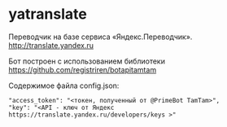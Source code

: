 # yatranslate

Переводчик на базе сервиса «Яндекс.Переводчик».
http://translate.yandex.ru

Бот построен с использованием библиотеки https://github.com/registriren/botapitamtam

Содержимое файла config.json:

	"access_token": "<токен, полученный от @PrimeBot TamTam>",
  	"key": "<API - ключ от Яндекс https://translate.yandex.ru/developers/keys >"
